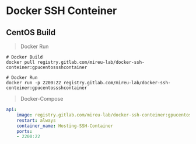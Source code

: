 # Docker SSH Conteiner




## CentOS Build

> Docker Run
```
# Docker Build
docker pull registry.gitlab.com/mireu-lab/docker-ssh-conteiner:gpucentossshcontainer

# Docker Run
docker run -p 2200:22 registry.gitlab.com/mireu-lab/docker-ssh-conteiner:gpucentossshcontainer
```


> Docker-Compose
```yml
api:
    image: registry.gitlab.com/mireu-lab/docker-ssh-conteiner:gpucentossshcontainer
    restart: always
    container_name: Hosting-SSH-Container
    ports:
    - 2200:22
```
